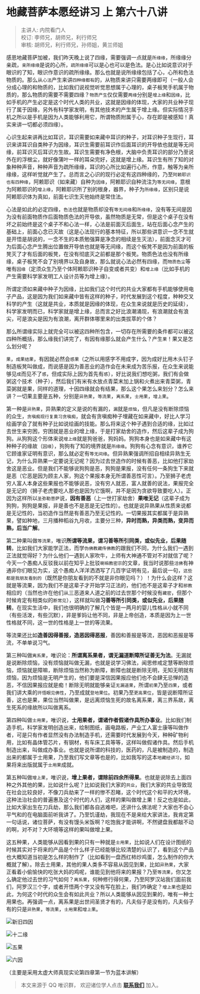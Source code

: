 # 地藏菩萨本愿经讲习 上 第六十八讲

> 主讲人: 内院看门人 <br />
> 校订: 李师兄，胡师兄，利行师兄 <br />
> 审核: 胡师兄，利行师兄，孙师姐，黄兰师姐 <br />

感恩地藏菩萨加被，我们昨天晚上说了四缘，需要强调一点就是`所缘缘`，所缘缘分亲疏，`亲所缘缘`是说的心所，`疏所缘缘`可以是心也可以是色法。是心比如说意识对于眼识的了知，眼识作意识的疏所缘缘。那么也就是说所缘缘包括了心，心所和色法物质的。那么从`心法`产生来讲`四种缘都有`的，从物质来讲只需要两缘即可（一般人会分成心理的和物质的，比如我们说视觉听觉思想属于心理的，桌子板凳手机属于物质的，那么物质的需要不需要四缘？`物质产生`仅仅需要`两缘`分别是`增上缘`和`因缘`，比如手机的产生必定是这个时代人类的共业，这就是因缘的体现，大家的共业种子现行了属于因缘，另外有科学家发明，有其他技术的产生属于增上缘。但实际情况手机之所以是手机是因为人类能够利用它，所谓物质附属于心，存在即是被感知！真实来讲一切都必须四缘）。

心识生起来讲再比如耳识，耳识需要如来藏中耳识的种子，对耳识种子生现行，耳识来讲耳识自类种子为因缘，耳识生需要前耳识作后面耳识的开导依也就是等无间缘，前耳识灭后耳识方生故。耳识生需要有净色根，大脑中负责耳识的部分乃至说外在的浮根尘，就好像蒲叶一样的耳朵完好，这就是增上缘。耳识生有所了知的对象种种声音，种种声音为疏所缘缘，耳识的心所比如遍行心所，作意，触等为亲所缘缘，这样听觉就产生了。总而言之心识的现行必定有这四种缘的，乃至`阿赖耶识也有四种缘`，阿赖耶识（如来藏）自种为`因缘`，阿赖耶识自种流注为`等无间缘`，意根为阿赖耶识的`增上缘`，阿赖耶识所了别的根身，器界，种子为`所缘缘`，区别只是说阿赖耶识体为真如，前面七识生灭他始终是常住法。

心法是如此的必定四缘，`色法`也就是物质却没有`等无间缘`和`所缘缘`，没有等无间是因为没有前面物质作后面物质色法的开导依，虽然物质是无常，但是这个桌子在没有坏之前始终是这个桌子不和心法一样，心法是前面灭后面生，站在后面心念产生的基础上，前面心念已灭故（这是心法现行的基本特征，所以那些讲意识一念不生就是开悟是胡说的，一念不生的本质勉强算是净念的相续是生灭法），前面念灭才可为后面心念产生腾出位置做开导依也就是等无间缘，而这个板凳不是因为前面的板凳灭了才有后面的板凳，在没有彻底灭之前都是那个板凳。物质色法也没有所缘缘，桌子板凳不会了别境界以及自身故，那么就说心法必然有四缘，而`物质色尘`等唯有`因缘`（定须众生乃至个体阿赖耶识种子自变或者共变）和`增上缘`（比如手机的产生需要科学家发明工人设计员等为增上缘）。

所谓定须如来藏中种子为因缘，比如我们这个时代的共业大家都有手机能够使用电子产品，这是因为我们如来藏中皆有这样的种子，时代发展到这个程度，种种交叉科学的产生（这就是共业，本质就是因缘的体现，在众生来说就是历史的延续），科学家发明而已，科学家就是增上缘，总而言之好比浪潮涌现，有浪潮就会有浪尖，可是浪尖是因为有浪潮，离开群体哪里来的出类拔萃的个体？

那么所谓缘实际上就完全可以被这四种所包含，一切存在所需要的条件都可以被这四种所概括，那么缘我们讲完了，有因有缘那么就会产生什么？产生`果`！果又是怎么划分呢？

`果`，`成果结果`，有因就必然会`感果`（之所以用感字不用成字，因为成好比用木头钉子制造板凳叫做成，而说感是因为善恶业的造作会在未来成为苦乐报，在众生来说能够见`成`而见不了`感`，但成实际上因为首先有`感`），好比说我们想吃粥，我们有会做粥这个技术（种子），然后我们有米有水放点青菜末加上锅和火煮出来青菜粥，青菜粥就是果，同样的道理，十因四缘就会有结果，那么这个果怎么来划分？怎么来讲？一切果主要是五种，分别是`异熟果`，`等流果`，`离系果`，`士用果`，`增上果`。

第一种是`异熟果`，异熟果的定义是说的有漏的，`漏`就是`烦恼`，但凡是没有断除烦恼的众生，`贪嗔痴现行复熏习贪嗔痴`，就会有贪嗔痴种子埋藏在如来藏中，好比人学习绘画学会了就有种子比如说绘画的技能。那么将来这个种子遇到合适的缘，比如过去世生来穷困，穷困就是恶业的增上缘，于是打家劫舍的造作，然后这辈子成为狗狗。从狗狗这个形体来说`增上缘`就是狗爸爸，狗妈妈。狗狗本身也是如来藏中有这种种子的缘故（`因缘`），狗狗有了知的境界就是`所缘缘`。狗狗有心念有意识，谁养它它顾谁家证明有意识，那么就必定有`等无间缘`。但异熟果强调所招自相续异熟生无记，为什么异熟果一定要说无记呢？因为过去世造作的时候有善恶，比如他打家劫舍这是恶业。但是我们不能够说狗狗是恶，狗狗是果报，没有任何一条狗生下来就是恶（它恶是因为顾主人家，狗这个果报本身无所谓善恶性可言）。乃至狮子老虎穷人富人本身这些果报也不能够说恶，没有穷人就恶，富人就善的说法，果报完全是无记的（狮子老虎要吃人那也是因为它饿啊，并不是因为贪欲导致要吃人）。正因为这样所以`圣弥勒菩萨`说，**因有善恶**（上一世打家劫舍）**果唯无记**（这辈子成为狗狗，狗狗是果报，非是善也不是恶是无记性的）。也就是说异熟果从性质来说都是无记性的，当初造作当然是有善恶乃至无记性的。一切果报其实都属于是异熟果，譬如种地，三月播种稻谷九月收，主要分三种，**异时而熟，异类而熟，变异而熟，后当广解**。

第二种果叫做`等流果`，唯识**所谓等流果，谓习善等所引同类，或似先业，后果随转**。比如我们大家能学正法，而学`伪佛教藏传佛教`的跟我们不同，为什么我们一遇到正法就觉得好？为什么他们一遇到人家吹牛，上师有大神通不管对不对就信了呢？今天一个愚痴人反驳我以前在知乎上批驳`喇嘛教密宗`的文章，我当时说那些`活佛`有神通非你们眼见为实，这个愚痴人洋洋洒洒写了几百字证明有见，最后说一句，`这些都是我朋友看到的`（既然是你朋友看到的不就是非你眼见吗？）！为什么会这样？这就是等流果，因为我们不是这辈子才开始学习正法的，他们也不是这辈子才和`邪教`相应的（当然也许在他们从三恶道来人道之前的过去世那个时候没有`藏密`，但那个时候肯定有相类似的`断常见`），这样就叫做**习善等所引同类，或似先业，后果随转**。在现实生活中，我们也很明确的了解几个皆是一两月的婴儿性格从小就不同（有些活泼，有些沉默），非是爹妈让他不同，非是上帝创造，本质是因为上一世性格就不同，这一世的性格是上一世的等流果。

等流果还比如**造善因得善报，造恶因得恶报**，善因和善报是等流，恶因和恶报是等流，不单单说习气。

第三种叫做`离系果`，唯识论：**所谓离系果者，谓无漏道断障所证善无为法**。无漏就是说断除烦恼，没有烦恼就叫做无漏，也就是说学习佛法，闻思修戒定慧等断除烦恼，烦恼就是障嘛，断除烦恼当然称为断障，断障也就是断除无明，无知无明就有烦恼，因为烦恼是无明产生的，他们要是深信因果报应他们也不会肆无忌惮的造恶，不信因果报应就是痴！断除无明就能够亲证`无漏道果`，所谓`初果`乃至`四果`，或者我们讲大乘的`开悟眼见佛性`，乃至成就`登地果位`。初果乃至`更高果位`，皆是说断障所证善，这也是果，果位当然叫做果，是远离烦恼生死的故名离系果，离三界系故，离生死系的缘故所以叫做离系。

第四种叫做`士用果`，唯识说，**士用果者，谓诸作者假诸作具所办事业**。比如我们制造手机，科学家发明创造出来，绘制图纸，画电路板，产业工人富士康等叫做作者，可是只有作者显然没有办法制造手机，还需要时代发展到今天，种种矿物利用，比如有晶体管芯片，有钢材，有车床工具等等，这样叫做假诸作具。然后手机制造出来，叫做成办事业。也就是说所谓的科技的，医药的，凡是被制造的，制造出来的都属于士用果，乃至我们写文章等也是的，比如我写的这本`地藏经讲习`，如果将来出版就属于`士用果`成就。

第五种叫做`增上果`，唯识说，**增上果者，谓除前四余所得果**。也就是说除去上面四种之外其他的果，比如说什么呢？比如说我们大家的`共业`，我们大家的共业导致现在社会比较良好，不像刀兵劫来了一样的惨不忍睹，这个时代这个和平的大环境，这种法治社会的普遍惠及这个时代的人们，这样的果叫做增上果！反之也是如此，比如大家出生在刀兵劫，那么我们都各自逃难吧，还讲什么佛法呢？大家也不会心平气和的在电脑面前听我讲了。乃至饥谨劫，我现在不是来给大家讲法，我肯定第一句话说，诸位菩萨，有没有馒头米饭啊？吃饱我才能讲啊，不然键盘我都敲不动的啊，对不对？大环境等这样的果叫做增上果。

这五种果，人类能够从因看到果的只有一种就是`士用果`，比如说人们在设计图纸的时候其实对于将来的产品是个什么样子已经能够比较清楚的认识了，看到这个产品也大概知道当初是怎么样的制作了（比如看到一盘西红柿炒鸡蛋，怎么制作的你大概就了解）。除去士用果，其他的果人类多不容易从因见到果，比如`异熟果`，大家正看着小偷愉快的吃张大妈的鸡呢，谁能见到他将来的果报？乃至`等流果`，你又怎么确定他过去世的习气如何？`离系果`，何种修行得何果，乃至阿罗汉站我们面前我们，阿罗汉三个字，或者开悟两个字又没有写在脸上，我们咋确定？`增上果`也是如此，为何这个时代的众生会有如此共业？所以人类能够从因见到果的，唯有一种士用果也。再强调一点，离系果是出世间圣贤才有的，凡夫俗子是没有的，凡夫俗子有的只是`异熟果`，`等流果`，`士用果`和`增上果`。

![新旧四因](https://images.shubuzuo.top/weishi/taixu/xinjiu_siyin.png)

![十二缘](https://images.shubuzuo.top/weishi/taixu/shieryuan.png)

![五果](https://images.shubuzuo.top/weishi/taixu/wuguo.png)

![六因](https://images.shubuzuo.top/weishi/taixu/liuyin.png)

（主要是采用太虚大师真现实论第四章第一节为蓝本讲解）

> 本文来源于 QQ 唯识群， 欢迎诸位学人点击 **[联系我们](https://mp.weixin.qq.com/s/lZCfWjmLjgNR165Tx4_bCQ)** 加入。
